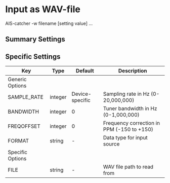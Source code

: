 # Input as WAV-file

<div class="command-container">
      <div class="command-syntax">
        <span class="cmd-name">AIS-catcher</span>
        <span class="cmd-flag">-w</span>
        <span class="cmd-value">filename</span>
        [<span class="cmd-setting">setting</span> <span class="cmd-value">value</span>]
        ...
    </div>
</div>


## Summary Settings

## Specific Settings

| Key | Type | Default | Description |
|---------|------|---------|-------------|
| Generic Options | | | |
| <span class="cmd-setting">SAMPLE_RATE</span> | integer | <span class="cmd-value">Device-specific</span> | Sampling rate in Hz (0-20,000,000) |
| <span class="cmd-setting">BANDWIDTH</span> | integer | <span class="cmd-value">0</span> | Tuner bandwidth in Hz (0-1,000,000) |
| <span class="cmd-setting">FREQOFFSET</span> | integer | <span class="cmd-value">0</span> | Frequency correction in PPM (-150 to +150) |
| <span class="cmd-setting">FORMAT</span> | string | <span class="cmd-value">-</span> | Data type for input source |
| Specific Options | | | |
| <span class="cmd-setting">FILE</span> | string | <span class="cmd-value">-</span> | WAV file path to read from |
